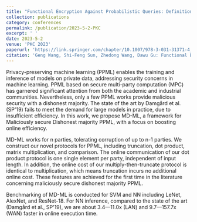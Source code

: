 ```yaml
---
title: "Functional Encryption Against Probabilistic Queries: Definition, Construction and Applications"
collection: publications
category: conferences
permalink: /publication/2023-5-2-PKC
excerpt: ' '
date: 2023-5-2
venue: 'PKC 2023'
paperurl: 'https://link.springer.com/chapter/10.1007/978-3-031-31371-4_15'
citation: 'Geng Wang, Shi-Feng Sun, Zhedong Wang, Dawu Gu: Functional Encryption Against Probabilistic Queries: Definition, Construction and Applications. Public Key Cryptography (2) 2023: 429-458'
---
```


Privacy-preserving machine learning (PPML) enables the training and inference of models on private data, addressing security concerns in machine learning. PPML based on secure multi-party computation (MPC) has garnered significant attention from both the academic and industrial communities. Nevertheless, only a few PPML works provide malicious security with a dishonest majority. The state of the art by Damgård et al. (SP'19) fails to meet the demand for large models in practice, due to insufficient efficiency. In this work, we propose MD-ML, a framework for Maliciously secure Dishonest majority PPML, with a focus on boosting online efficiency.

MD-ML works for n parties, tolerating corruption of up to n-1 parties. We construct our novel protocols for PPML, including truncation, dot product, matrix multiplication, and comparison. The online communication of our dot product protocol is one single element per party, independent of input length. In addition, the online cost of our multiply-then-truncate protocol is identical to multiplication, which means truncation incurs no additional online cost. These features are achieved for the first time in the literature concerning maliciously secure dishonest majority PPML.

Benchmarking of MD-ML is conducted for SVM and NN including LeNet, AlexNet, and ResNet-18. For NN inference, compared to the state of the art (Damgård et al., SP'19), we are about 3.4—11.0x (LAN) and 9.7—157.7x (WAN) faster in online execution time.
